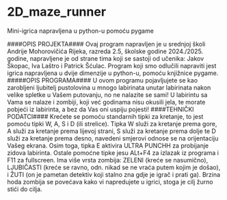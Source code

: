 # 2D_maze_runner
Mini-igrica napravljena u python-u pomoću pygame

####OPIS PROJEKTA####
Ovaj program napravljen je u srednjoj školi Andrije Mohorovičića Rijeka, razreda 2.5, školske godine 2024./2025. godine, napravljene je od strane tima koji se sastoji od učenika: Jakov Škopac, Iva Laštro i Patrick Šćulac. Program koji smo odlučili napraviti jest igrica napravljena u dvije dimenzije u python-u, pomoću knjižnice pygame. 
#####OPIS PROGRAMA####
U ovom programu pojavljujete se kao zarobljeni ljubitelj pustolovina u mnogo labirinata unutar labirinata nakon velike spletke u Vašem putovanju, no ne nalazite se sami! U labirintu sa Vama se nalaze i zombiji, koji već godinama nisu okusili jela, te morate pobjeći iz labirinta, a bez da Vas oni uspiju pojesti!
####TEHNIČKI PODATCI####
Krećete se pomoću standarnih tipki za kretanje, to jest pomoću tipki W, A, S i D (ili strelice). Tipka W služi za kretanje prema gore, A služi za kretanje prema lijevoj strani, S služi za kretanje prema dolje te D služi za kretanje prema desno, navedeni smjerovi odnose se na orijentaciju Vašeg ekrana. Osim toga, tipka E aktivira ULTRA PUNCHH za probijanje zidova labirinta. Ostale pomoćne tipke jesu ALt+F4 za izlazak iz programa i F11 za fullscreen. Ima više vrsta zombija: ZELENI (kreće se nasumično), LJUBIČASTI (kreće se ravno, odn. nikad se ne vraća putem kojim je došao), i ŽUTI (on je pametan detektiv koji stalno zna gdje je igrač i prati ga). Brzina hoda zombija se povećava kako vi napredujete u igrici, stoga je cilj žurno stići do cilja.
